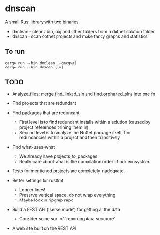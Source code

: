 # dnscan

A small Rust library with two binaries

- dnclean - cleans bin, obj and other folders from a dotnet solution folder
- dnscan - scan dotnet projects and make fancy graphs and statistics


## To run

```
cargo run --bin dnclean [-cmxgvp]
cargo run --bin dnscan [-v]
```

## TODO

- Analyze_files: merge find_linked_sln and find_orphaned_slns into one fn
- Find projects that are redundant
- Find packages that are redundant
    - First level is to find redundant installs within a solution (caused by project references brining them in)
    - Second level is to analyze the NuGet package itself, find redundancies within a project and then transitively
- Find what-uses-what
    - We already have projects_to_packages
    - Really care about what is the compilation order of our ecosystem.

- Tests for mentioned projects are completely inadequate.
- Better settings for rustfmt
    - Longer lines!
    - Preserve vertical space, do not wrap everything
    - Maybe look in ripgrep repo
- Build a REST API ('serve mode') for getting at the data
  - Consider some sort of 'reporting data structure'
- A web site built on the REST API
